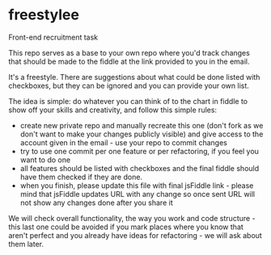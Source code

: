 # freestylee
Front-end recruitment task

This repo serves as a base to your own repo where you'd track changes that should be made to the fiddle at the link provided to you in the email.

It's a freestyle. There are suggestions about what could be done listed with checkboxes, but they can be ignored and you can provide your own list. 

The idea is simple: do whatever you can think of to the chart in fiddle to show off your skills and creativity, and follow this simple rules:
* create new private repo and manually recreate this one (don't fork as we don't want to make your changes publicly visible) and give access to the account given in the email - use your repo to commit changes
* try to use one commit per one feature or per refactoring, if you feel you want to do one
* all features should be listed with checkboxes and the final fiddle should have them checked if they are done.
* when you finish, please update this file with final jsFiddle link - please mind that jsFiddle updates URL with any change so once sent URL will not show any changes done after you share it

We will check overall functionality, the way you work and code structure - this last one could be avoided if you mark places where you know that aren't perfect and you already have ideas for refactoring - we will ask about them later.
